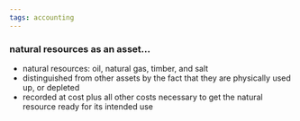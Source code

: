 ```yaml
---
tags: accounting
---
```

### natural resources as an asset...
- natural resources: oil, natural gas, timber, and salt
- distinguished from other assets by the fact that they are physically used up, or depleted 
- recorded at cost plus all other costs necessary to get the natural resource ready for its intended use 
